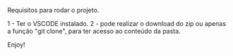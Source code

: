 Requisitos para rodar o projeto.

1 - Ter o VSCODE instalado.
2 - pode realizar o download do zip ou apenas a função "git clone", para ter acesso ao conteúdo da pasta.

Enjoy!
